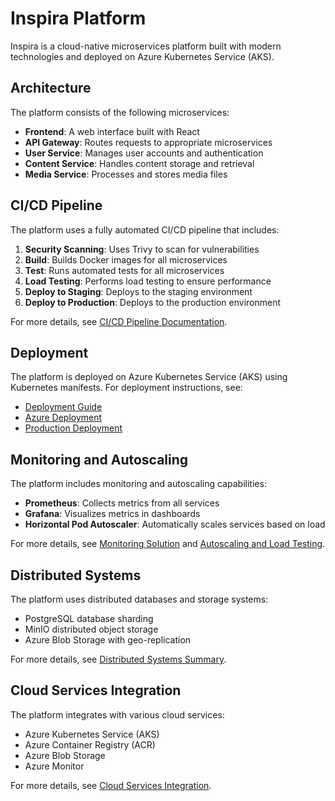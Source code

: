 # Inspira Platform

Inspira is a cloud-native microservices platform built with modern technologies and deployed on Azure Kubernetes Service (AKS).

## Architecture

The platform consists of the following microservices:

- **Frontend**: A web interface built with React
- **API Gateway**: Routes requests to appropriate microservices
- **User Service**: Manages user accounts and authentication
- **Content Service**: Handles content storage and retrieval
- **Media Service**: Processes and stores media files

## CI/CD Pipeline

The platform uses a fully automated CI/CD pipeline that includes:

1. **Security Scanning**: Uses Trivy to scan for vulnerabilities
2. **Build**: Builds Docker images for all microservices
3. **Test**: Runs automated tests for all microservices
4. **Load Testing**: Performs load testing to ensure performance
5. **Deploy to Staging**: Deploys to the staging environment
6. **Deploy to Production**: Deploys to the production environment

For more details, see [CI/CD Pipeline Documentation](./docs/CI-CD-PIPELINE.md).

## Deployment

The platform is deployed on Azure Kubernetes Service (AKS) using Kubernetes manifests. For deployment instructions, see:

- [Deployment Guide](./docs/deployment/DEPLOYMENT-GUIDE.md)
- [Azure Deployment](./docs/deployment/AZURE-DEPLOYMENT.md)
- [Production Deployment](./docs/deployment/DEPLOYMENT-PRODUCTION.md)

## Monitoring and Autoscaling

The platform includes monitoring and autoscaling capabilities:

- **Prometheus**: Collects metrics from all services
- **Grafana**: Visualizes metrics in dashboards
- **Horizontal Pod Autoscaler**: Automatically scales services based on load

For more details, see [Monitoring Solution](./docs/MONITORING-SOLUTION.md) and [Autoscaling and Load Testing](./docs/AUTOSCALING-AND-LOAD-TESTING.md).

## Distributed Systems

The platform uses distributed databases and storage systems:

- PostgreSQL database sharding
- MinIO distributed object storage
- Azure Blob Storage with geo-replication

For more details, see [Distributed Systems Summary](./docs/DISTRIBUTED-SYSTEMS-SUMMARY.md).

## Cloud Services Integration

The platform integrates with various cloud services:

- Azure Kubernetes Service (AKS)
- Azure Container Registry (ACR)
- Azure Blob Storage
- Azure Monitor

For more details, see [Cloud Services Integration](./docs/CLOUD-SERVICES-INTEGRATION.md).
